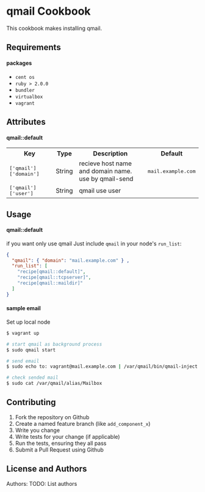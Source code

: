 qmail Cookbook
==============

This cookbook makes installing qmail.

Requirements
------------

#### packages
- `cent os`
- `ruby > 2.0.0`
- `bundler`
- `virtualbox`
- `vagrant`

Attributes
----------

#### qmail::default
<table>
  <tr>
    <th>Key</th>
    <th>Type</th>
    <th>Description</th>
    <th>Default</th>
  </tr>
  <tr>
    <td><tt>['qmail']['domain']</tt></td>
    <td>String</td>
    <td>recieve host name and domain name. <br>use by qmail-send</td>
    <td><tt>mail.example.com</tt></td>
  </tr>
  <tr>
    <td><tt>['qmail']['user']</tt></td>
    <td>String</td>
    <td>qmail use user</td>
    <td><tt></tt></td>
  </tr>
</table>

Usage
-----
#### qmail::default

if you want only use qmail Just include `qmail` in your node's `run_list`:

```json
{
  "qmail": { "domain": "mail.example.com" } ,
  "run_list": [
    "recipe[qmail::default]",
    "recipe[qmail::tcpserver]",
    "recipe[qmail::maildir]"
  ]
}
```

#### sample email

Set up local node

```bash
$ vagrant up
```

```bash
# start qmail as background process
$ sudo qmail start

# send email
$ sudo echo to: vagrant@mail.example.com | /var/qmail/bin/qmail-inject

# check sended mail
$ sudo cat /var/qmail/alias/Mailbox
```

Contributing
------------

1. Fork the repository on Github
2. Create a named feature branch (like `add_component_x`)
3. Write you change
4. Write tests for your change (if applicable)
5. Run the tests, ensuring they all pass
6. Submit a Pull Request using Github

License and Authors
-------------------
Authors: TODO: List authors
